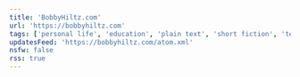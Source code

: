 ```yaml
---
title: 'BobbyHiltz.com'
url: 'https://bobbyhiltz.com'
tags: ['personal life', 'education', 'plain text', 'short fiction', 'technology', 'privacy']
updatesFeed: 'https://bobbyhiltz.com/atom.xml'
nsfw: false
rss: true
---
```

